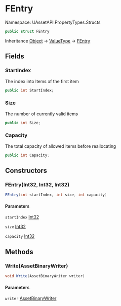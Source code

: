 # FEntry

Namespace: UAssetAPI.PropertyTypes.Structs

```csharp
public struct FEntry
```

Inheritance [Object](https://docs.microsoft.com/en-us/dotnet/api/system.object) → [ValueType](https://docs.microsoft.com/en-us/dotnet/api/system.valuetype) → [FEntry](./uassetapi.propertytypes.structs.fentry.md)

## Fields

### **StartIndex**

The index into Items of the first item

```csharp
public int StartIndex;
```

### **Size**

The number of currently valid items

```csharp
public int Size;
```

### **Capacity**

The total capacity of allowed items before reallocating

```csharp
public int Capacity;
```

## Constructors

### **FEntry(Int32, Int32, Int32)**

```csharp
FEntry(int startIndex, int size, int capacity)
```

#### Parameters

`startIndex` [Int32](https://docs.microsoft.com/en-us/dotnet/api/system.int32)<br>

`size` [Int32](https://docs.microsoft.com/en-us/dotnet/api/system.int32)<br>

`capacity` [Int32](https://docs.microsoft.com/en-us/dotnet/api/system.int32)<br>

## Methods

### **Write(AssetBinaryWriter)**

```csharp
void Write(AssetBinaryWriter writer)
```

#### Parameters

`writer` [AssetBinaryWriter](./uassetapi.assetbinarywriter.md)<br>

